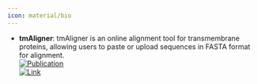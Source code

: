 ```yaml
---
icon: material/bio
---
```


- **tmAligner**: tmAligner is an online alignment tool for transmembrane proteins, allowing users to paste or upload sequences in FASTA format for alignment.  
	[![Publication](https://img.shields.io/badge/Publication-Citations:2696-blue?style=for-the-badge&logo=bookstack)](https://doi.org/10.1093/nar/gki524)  
	[![Link](https://img.shields.io/badge/Link-offline-red?style=for-the-badge&logo=xamarin&logoColor=red)](http://skuastk.org/tmaligner/)  
